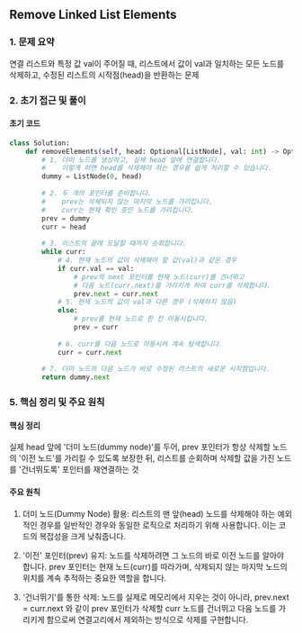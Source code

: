 ## Remove Linked List Elements

### 1. 문제 요약
연결 리스트와 특정 값 val이 주어질 때, 리스트에서 값이 val과 일치하는 모든 노드를 삭제하고, 수정된 리스트의 시작점(head)을 반환하는 문제

### 2. 초기 접근 및 풀이

#### 초기 코드
```python
class Solution:
    def removeElements(self, head: Optional[ListNode], val: int) -> Optional[ListNode]:
        # 1. 더미 노드를 생성하고, 실제 head 앞에 연결합니다.
        #    이렇게 하면 head를 삭제해야 하는 경우를 쉽게 처리할 수 있습니다.
        dummy = ListNode(0, head)
        
        # 2. 두 개의 포인터를 준비합니다.
        #    prev는 삭제되지 않는 마지막 노드를 가리킵니다.
        #    curr는 현재 확인 중인 노드를 가리킵니다.
        prev = dummy
        curr = head
        
        # 3. 리스트의 끝에 도달할 때까지 순회합니다.
        while curr:
            # 4. 현재 노드의 값이 삭제해야 할 값(val)과 같은 경우
            if curr.val == val:
                # prev의 next 포인터를 현재 노드(curr)를 건너뛰고
                # 다음 노드(curr.next)를 가리키게 하여 curr를 삭제합니다.
                prev.next = curr.next
            # 5. 현재 노드의 값이 val과 다른 경우 (삭제하지 않음)
            else:
                # prev를 현재 노드로 한 칸 이동시킵니다.
                prev = curr
            
            # 6. curr를 다음 노드로 이동시켜 계속 탐색합니다.
            curr = curr.next
            
        # 7. 더미 노드의 다음 노드가 바로 수정된 리스트의 새로운 시작점입니다.
        return dummy.next
```

### 5. 핵심 정리 및 주요 원칙

#### 핵심 정리
실제 head 앞에 '더미 노드(dummy node)'를 두어, prev 포인터가 항상 삭제할 노드의 '이전 노드'를 가리킬 수 있도록 보장한 뒤, 리스트를 순회하며 삭제할 값을 가진 노드를 '건너뛰도록' 포인터를 재연결하는 것

#### 주요 원칙
1. 더미 노드(Dummy Node) 활용: 리스트의 맨 앞(head) 노드를 삭제해야 하는 예외적인 경우를 일반적인 경우와 동일한 로직으로 처리하기 위해 사용합니다. 이는 코드의 복잡성을 크게 낮춰줍니다.

2. '이전' 포인터(prev) 유지: 노드를 삭제하려면 그 노드의 바로 이전 노드를 알아야 합니다. prev 포인터는 현재 노드(curr)를 따라가며, 삭제되지 않는 마지막 노드의 위치를 계속 추적하는 중요한 역할을 합니다.

3. '건너뛰기'를 통한 삭제: 노드를 실제로 메모리에서 지우는 것이 아니라, prev.next = curr.next 와 같이 prev 포인터가 삭제할 curr 노드를 건너뛰고 다음 노드를 가리키게 함으로써 연결고리에서 제외하는 방식으로 삭제를 구현합니다.
